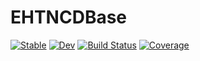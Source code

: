 # EHTNCDBase

[![Stable](https://img.shields.io/badge/docs-stable-blue.svg)](https://EHTJulia.github.io/EHTNCDBase.jl/stable/)
[![Dev](https://img.shields.io/badge/docs-dev-blue.svg)](https://EHTJulia.github.io/EHTNCDBase.jl/dev/)
[![Build Status](https://github.com/EHTJulia/EHTNCDBase.jl/actions/workflows/CI.yml/badge.svg?branch=main)](https://github.com/EHTJulia/EHTNCDBase.jl/actions/workflows/CI.yml?query=branch%3Amain)
[![Coverage](https://codecov.io/gh/EHTJulia/EHTNCDBase.jl/branch/main/graph/badge.svg)](https://codecov.io/gh/EHTJulia/EHTNCDBase.jl)
